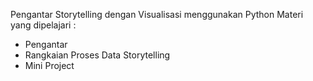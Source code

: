 Pengantar Storytelling dengan Visualisasi menggunakan Python
Materi yang dipelajari :
- Pengantar
- Rangkaian Proses Data Storytelling
- Mini Project
